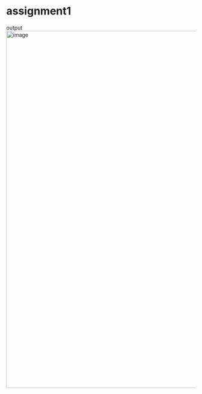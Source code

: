 # assignment1
output
<img width="950" alt="image" src="https://github.com/user-attachments/assets/f181bd08-ab40-401c-bde3-c21ea43d8907" />
